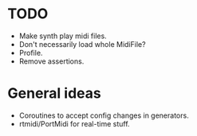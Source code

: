 # TODO
* Make synth play midi files.
* Don't necessarily load whole MidiFile?
* Profile.
* Remove assertions.

# General ideas
* Coroutines to accept config changes in generators.
* rtmidi/PortMidi for real-time stuff.
